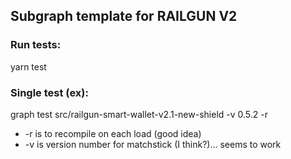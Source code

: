 ## Subgraph template for RAILGUN V2

### Run tests:

yarn test

### Single test (ex):

graph test src/railgun-smart-wallet-v2.1-new-shield -v 0.5.2 -r

- -r is to recompile on each load (good idea)
- -v is version number for matchstick (I think?)... seems to work
